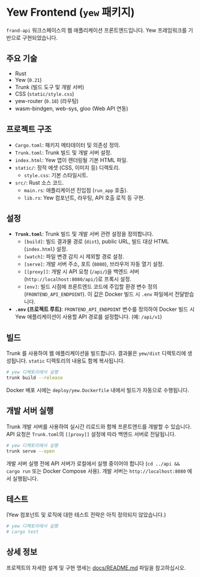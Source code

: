 # Yew Frontend (`yew` 패키지)

`frand-api` 워크스페이스의 웹 애플리케이션 프론트엔드입니다. Yew 프레임워크를 기반으로 구현되었습니다.

## 주요 기술

*   Rust
*   Yew (`0.21`)
*   Trunk (빌드 도구 및 개발 서버)
*   CSS (`static/style.css`)
*   yew-router (`0.18`) (라우팅)
*   wasm-bindgen, web-sys, gloo (Web API 연동)

## 프로젝트 구조

*   `Cargo.toml`: 패키지 메타데이터 및 의존성 정의.
*   `Trunk.toml`: Trunk 빌드 및 개발 서버 설정.
*   `index.html`: Yew 앱이 렌더링될 기본 HTML 파일.
*   `static/`: 정적 에셋 (CSS, 이미지 등) 디렉토리.
    *   `style.css`: 기본 스타일시트.
*   `src/`: Rust 소스 코드.
    *   `main.rs`: 애플리케이션 진입점 (`run_app` 호출).
    *   `lib.rs`: Yew 컴포넌트, 라우팅, API 호출 로직 등 구현.

## 설정

*   **`Trunk.toml`**: Trunk 빌드 및 개발 서버 관련 설정을 정의합니다.
    *   `[build]`: 빌드 결과물 경로 (`dist`), public URL, 빌드 대상 HTML (`index.html`) 설정.
    *   `[watch]`: 파일 변경 감지 시 제외할 경로 설정.
    *   `[serve]`: 개발 서버 주소, 포트 (`8080`), 브라우저 자동 열기 설정.
    *   `[[proxy]]`: 개발 시 API 요청 (`/api/`)을 백엔드 서버 (`http://localhost:8080/api/`)로 프록시 설정.
    *   `[env]`: 빌드 시점에 프론트엔드 코드에 주입할 환경 변수 정의 (`FRONTEND_API_ENDPOINT`). 이 값은 Docker 빌드 시 `.env` 파일에서 전달받습니다.
*   **`.env` (프로젝트 루트)**: `FRONTEND_API_ENDPOINT` 변수를 정의하여 Docker 빌드 시 Yew 애플리케이션이 사용할 API 경로를 설정합니다. (예: `/api/v1`)

## 빌드

Trunk 를 사용하여 웹 애플리케이션을 빌드합니다. 결과물은 `yew/dist` 디렉토리에 생성됩니다. `static` 디렉토리의 내용도 함께 복사됩니다.

```bash
# yew 디렉토리에서 실행
trunk build --release
```
Docker 배포 시에는 `deploy/yew.Dockerfile` 내에서 빌드가 자동으로 수행됩니다.

## 개발 서버 실행

Trunk 개발 서버를 사용하여 실시간 리로드와 함께 프론트엔드를 개발할 수 있습니다. API 요청은 `Trunk.toml`의 `[[proxy]]` 설정에 따라 백엔드 서버로 전달됩니다.

```bash
# yew 디렉토리에서 실행
trunk serve --open
```
개발 서버 실행 전에 API 서버가 로컬에서 실행 중이어야 합니다 (`cd ../api && cargo run` 또는 Docker Compose 사용). 개발 서버는 `http://localhost:8080` 에서 실행됩니다.

## 테스트

(Yew 컴포넌트 및 로직에 대한 테스트 전략은 아직 정의되지 않았습니다.)

```bash
# yew 디렉토리에서 실행
# cargo test
```

## 상세 정보

프로젝트의 자세한 설계 및 구현 명세는 [docs/README.md](../../docs/README.md) 파일을 참고하십시오.

